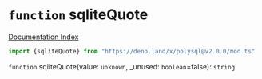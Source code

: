 # `function` sqliteQuote

[Documentation Index](../README.md)

```ts
import {sqliteQuote} from "https://deno.land/x/polysql@v2.0.0/mod.ts"
```

`function` sqliteQuote(value: `unknown`, \_unused: `boolean`=false): `string`

